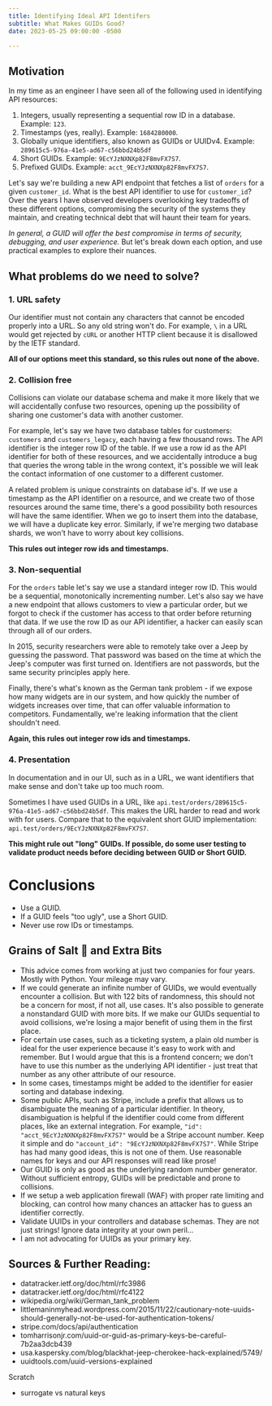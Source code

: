 ```yaml
---
title: Identifying Ideal API Identifers
subtitle: What Makes GUIDs Good?
date: 2023-05-25 09:00:00 -0500

---
```


## Motivation

In my time as an engineer I have seen all of the following used in identifying 
API resources:
1. Integers, usually representing a sequential row ID in a database. Example: 
`123`.
2. Timestamps (yes, really). Example: `1684280000`.
2. Globally unique identifiers, also known as GUIDs or UUIDv4. Example: 
`289615c5-976a-41e5-ad67-c56bbd24b5df` 
3. Short GUIDs. Example: `9EcYJzNXNXp82F8mvFX7S7`. 
5. Prefixed GUIDs. Example: `acct_9EcYJzNXNXp82F8mvFX7S7`.


Let's say we're building a new API endpoint that fetches a list of `orders` 
for a given `customer_id`. What is the best 
API identifier to use for `customer_id`? Over the years I have observed 
developers overlooking key tradeoffs of these 
different options, compromising the security of the systems they maintain, and 
creating technical debt that will haunt 
their team for years. 

*In general, a GUID will offer the best compromise in terms of security, 
debugging, and user 
experience.* But let's break down each option, and use practical examples to 
explore their nuances.

## What problems do we need to solve?

### 1. URL safety

Our identifier must not contain any characters that cannot be encoded properly 
into a URL. So any old string won't do. For example, `\` in a URL would get rejected by `cURL` or 
another HTTP client because it is disallowed by the IETF standard. 

**All of our options meet this standard, so this rules out none of the above.**

### 2. Collision free

Collisions can violate our database schema and make it more likely that we 
will accidentally confuse two resources, opening up the possibility of sharing 
one customer's data with another customer. 

For example, let's say we have two database tables for customers: `customers` 
and `customers_legacy`, each having a few thousand rows. The API identifier is 
the integer row ID of the table. If we use a row id as the API identifier for 
both of these resources, and we accidentally introduce a bug that queries the 
wrong table in the wrong context, it's possible we will leak the contact 
information of one 
customer to a different customer. 

A related problem is unique constraints on database id's. If we use a 
timestamp as the API identifier on a resource, and we create two of those 
resources around the same time, there's a good possibility both resources will 
have the same identifier. When we go to insert them into the database, we will 
have a duplicate key error. Similarly, if we're merging two database shards, 
we won't have to worry about key collisions.


**This rules out integer row ids and timestamps.**

### 3. Non-sequential

For the `orders` table let's say we use a standard integer row ID. This would 
be a sequential, monotonically incrementing number. Let's also say we have a 
new endpoint that allows customers to view a particular order, but we forgot 
to check if the customer has access to that order before returning that data. 
If we use the row ID as our API identifier, a hacker can easily scan through 
all of our orders. 

In 2015, security researchers were able to remotely take over a Jeep by 
guessing the password. That password was based on the time at which the Jeep's 
computer was first turned on. Identifiers are not passwords, but the same 
security principles apply here. 

Finally, there's what's known as the German tank problem - if we expose how 
many widgets are in our system, and how quickly the number of widgets 
increases over time, that can offer valuable information to competitors. 
Fundamentally, we're leaking information that the client shouldn't need. 

**Again, this rules out integer row ids and timestamps.**

### 4. Presentation

In documentation and in our UI, such as in a URL, we want identifiers that 
make sense and don't take up too much room.

Sometimes I have used GUIDs in a URL, like 
`api.test/orders/289615c5-976a-41e5-ad67-c56bbd24b5df`. This makes the URL 
harder to read and work with for users. Compare that to the equivalent short 
GUID implementation: `api.test/orders/9EcYJzNXNXp82F8mvFX7S7`.

**This might rule out "long" GUIDs. If possible, do some user testing to 
validate 
product needs before deciding between GUID or Short GUID.**

# Conclusions

- Use a GUID.
- If a GUID feels "too ugly", use a Short GUID.
- Never use row IDs or timestamps.

## Grains of Salt 🧂 and Extra Bits
- This advice comes from working at just two companies for four years. Mostly 
with Python. Your mileage may vary.
- If we could generate an infinite number of GUIDs, we would eventually 
encounter a collision. But with 122 bits of randomness, this should not be a 
concern for most, if not all, use cases. It's also possible to generate a 
nonstandard GUID with more bits. If we make our GUIDs sequential to avoid 
collisions, we're losing a major benefit of using them in the first place. 
- For certain use cases, such as a ticketing system, a plain old number is 
ideal for the user experience because it's easy to work with and remember. But 
I would argue that this is a frontend concern; we don't have to use this 
number as the underlying API identifier - just treat that number as any other 
attribute of our resource.
- In some cases, timestamps might be added to the identifier for easier 
sorting and database indexing. 
- Some public APIs, such as Stripe, include a prefix that allows us to 
disambiguate the 
meaning of a particular identifier. In theory, disambiguation is helpful if 
the identifier could come from different places, like an external integration. 
For example, `"id": "acct_9EcYJzNXNXp82F8mvFX7S7"` would be a Stripe account 
number. Keep it simple and do `"account_id": "9EcYJzNXNXp82F8mvFX7S7"`. While 
Stripe has had many good ideas, this is not one of them. Use reasonable names 
for keys and our API responses will read like prose! 
- Our GUID is only as good as the underlying random number generator. Without 
sufficient entropy, GUIDs will be predictable and prone to collisions.
- If we setup a web application firewall (WAF) with proper rate limiting and 
blocking, can control how many chances an attacker has to guess an identifier 
correctly.
- Validate UUIDs in your controllers and database schemas. They are not just strings! Ignore data integrity at your own peril...
- I am not advocating for UUIDs as your primary key.

## Sources & Further Reading:
- datatracker.ietf.org/doc/html/rfc3986
- datatracker.ietf.org/doc/html/rfc4122
- wikipedia.org/wiki/German_tank_problem
- littlemaninmyhead.wordpress.com/2015/11/22/cautionary-note-uuids-should-generally-not-be-used-for-authentication-tokens/
- stripe.com/docs/api/authentication
- tomharrisonjr.com/uuid-or-guid-as-primary-keys-be-careful-7b2aa3dcb439
- usa.kaspersky.com/blog/blackhat-jeep-cherokee-hack-explained/5749/
- uuidtools.com/uuid-versions-explained



Scratch
- surrogate vs natural keys
